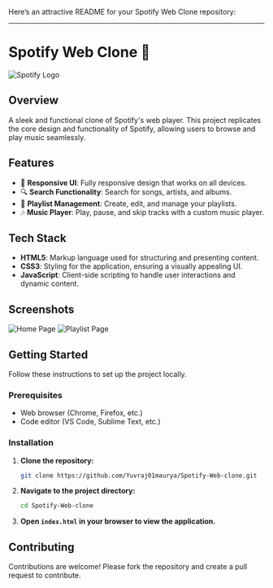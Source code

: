 Here’s an attractive README for your Spotify Web Clone repository:

---

# Spotify Web Clone 🎵

![Spotify Logo](https://cdn.iconscout.com/icon/free/png-256/spotify-11-432546.png)

## Overview
A sleek and functional clone of Spotify's web player. This project replicates the core design and functionality of Spotify, allowing users to browse and play music seamlessly.

## Features
- 🎨 **Responsive UI**: Fully responsive design that works on all devices.
- 🔍 **Search Functionality**: Search for songs, artists, and albums.
- 📃 **Playlist Management**: Create, edit, and manage your playlists.
- 🎶 **Music Player**: Play, pause, and skip tracks with a custom music player.

## Tech Stack
- **HTML5**: Markup language used for structuring and presenting content.
- **CSS3**: Styling for the application, ensuring a visually appealing UI.
- **JavaScript**: Client-side scripting to handle user interactions and dynamic content.

## Screenshots
![Home Page](media/home.png)
![Playlist Page](media/playlist.png)

## Getting Started
Follow these instructions to set up the project locally.

### Prerequisites
- Web browser (Chrome, Firefox, etc.)
- Code editor (VS Code, Sublime Text, etc.)

### Installation
1. **Clone the repository:**
   ```sh
   git clone https://github.com/Yuvraj01maurya/Spotify-Web-clone.git
   ```
2. **Navigate to the project directory:**
   ```sh
   cd Spotify-Web-clone
   ```
3. **Open `index.html` in your browser to view the application.**

## Contributing
Contributions are welcome! Please fork the repository and create a pull request to contribute.

